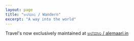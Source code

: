 ```yaml
---
layout: page
title: "ಅಲೆಮಾರಿ / Wandern"
excerpt: "A way into the world"
---
```


Travel's now exclusively maintained at [ಅಲೆಮಾರಿ / alemaari.in](https://slabstech.com/alemaari.in)
